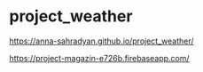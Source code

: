 # project_weather
https://anna-sahradyan.github.io/project_weather/

https://project-magazin-e726b.firebaseapp.com/


